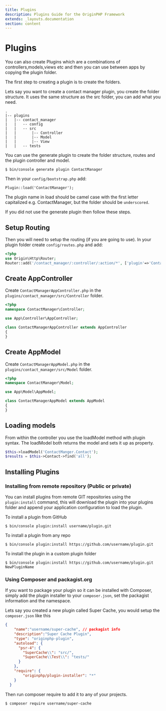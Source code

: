 ```yaml
---
title: Plugins
description: Plugins Guide for the OriginPHP Framework
extends: _layouts.documentation
section: content
---
```

# Plugins 

You can also create Plugins which are a combinations of controllers,models,views etc and then you can use between apps by copying the plugin folder.

The first step to creating a plugin is to create the folders.

Lets say you want to create a contact manager plugin, you create the folder structure. It uses the same structure as the src folder, you can add what you need.

```
.
|-- plugins
|   |-- contact_manager
|   |   -- config
|   |   -- src
|   |       |-- Controller
|   |       |-- Model
|   |       |-- View
|   |   -- tests
```

You can use the generate plugin to create the folder structure, routes and the plugin controller and model.

```linux
$ bin/console generate plugin ContactManager
```

Then in your `config/bootstrap.php` add:

`Plugin::load('ContactManager');` 

The plugin name in load should be camel case with the first letter capitalized e.g. ContactManager, but the folder should be `underscored`.

If you did not use the generate plugin then follow these steps.

## Setup Routing

Then you will need to setup the routing (if you are going to use). In your plugin folder create `config/routes.php` and add:

```php
<?php 
use Origin\Http\Router;
Router::add('/contact_manager/:controller/:action/*', ['plugin'=>'ContactManager']);
```

## Create AppController

Create `ContactManagerAppController.php` in the `plugins/contact_manager/src/Controller` folder.

```php
<?php 
namespace ContactManager\Controller;

use App\Controller\AppController;

class ContactManagerAppController extends AppController
{
}
```

## Create AppModel

Create `ContactManagerAppModel.php` in the `plugins/contact_manager/src/Model` folder.

```php
<?php 
namespace ContactManager\Model;

use App\Model\AppModel;

class ContactManagerAppModel extends AppModel
{
}

```

## Loading models

From within the controller you use the loadModel method with plugin syntax. The loadModel both returns the model
and sets it up as property.

```php
$this->loadModel('ContactManger.Contact');
$results = $this->Contact->find('all');
```

## Installing Plugins

### Installing from remote repository (Public or private)

You can install plugins from remote GIT repositories using the `plugin:install` command, this will download the plugin into your plugins folder and append your application configuration to load the plugin.

To install a plugin from GitHub

```linux
$ bin/console plugin:install username/plugin.git 
```

To install a plugin from any repo

```
$ bin/console plugin:install https://github.com/username/plugin.git
```

To install the plugin in a custom plugin folder

```
$ bin/console plugin:install https://github.com/username/plugin.git NewPluginName
```

### Using Composer and packagist.org

If you want to package your plugin so it can be installed with Composer, simply add the plugin installer to your `composer.json`, set the packagist information and the namespace.

Lets say you created a new plugin called Super Cache, you would setup the `composer.json` like this

```json
{
    "name":"username/super-cache", // packagist info
    "description":"Super Cache Plugin",
    "type": "originphp-plugin",
    "autoload": {
      "psr-4": {
        "SuperCache\\": "src/",
        "SuperCache\\Test\\": "tests/"
      }
    },
    "require": {
        "originphp/plugin-installer": "*"
    }
  }
```

Then run composer require to add it to any of your projects.

```linux
$ composer require username/super-cache
```